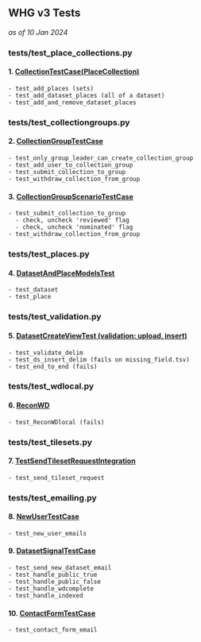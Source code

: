 ## WHG v3 Tests 
_as of 10 Jan 2024_

### tests/test_place_collections.py
#### 1. [CollectionTestCase(PlaceCollection)](tests/test_place_collections.py)
    
    - test_add_places (sets)
    - test_add_dataset_places (all of a dataset)
    - test_add_and_remove_dataset_places

### tests/test_collectiongroups.py
#### 2. [CollectionGroupTestCase](tests/test_collectiongroups.py)
    - test_only_group_leader_can_create_collection_group
    - test_add_user_to_collection_group
    - test_submit_collection_to_group
    - test_withdraw_collection_from_group

#### 3. [CollectionGroupScenarioTestCase](tests/test_collectiongroups.py)
    - test_submit_collection_to_group
      - check, uncheck 'reviewed' flag
      - check, uncheck 'nominated' flag
    - test_withdraw_collection_from_group

### tests/test_places.py
#### 4. [DatasetAndPlaceModelsTest](tests/test_places.py)
    - test_dataset
    - test_place

### tests/test_validation.py
#### 5. [DatasetCreateViewTest (validation: upload, insert)](tests/test_validation.py)
    - test_validate_delim
    - test_ds_insert_delim (fails on missing_field.tsv)
    - test_end_to_end (fails)

### tests/test_wdlocal.py
#### 6. [ReconWD](tests/test_wdlocal.py)
    - test_ReconWDlocal (fails)

### tests/test_tilesets.py
#### 7. [TestSendTilesetRequestIntegration](tests/tilesets.py)
    - test_send_tileset_request

### tests/test_emailing.py
#### 8. [NewUserTestCase](tests/test_emailing.py)
    - test_new_user_emails

#### 9. [DatasetSignalTestCase](tests/test_emailing.py)
    - test_send_new_dataset_email
    - test_handle_public_true
    - test_handle_public_false
    - test_handle_wdcomplete
    - test_handle_indexed

#### 10. [ContactFormTestCase](tests/test_emailing.py)
    - test_contact_form_email


